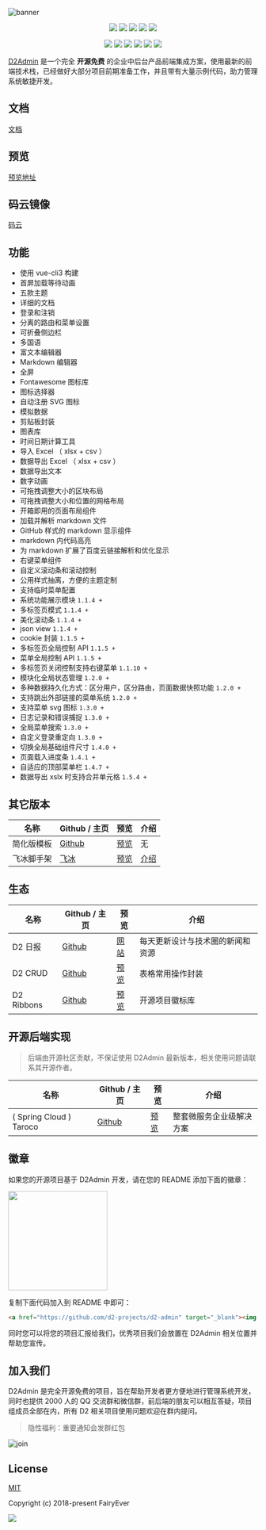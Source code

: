 ![banner](https://raw.githubusercontent.com/FairyEver/d2-admin/master/doc/image/banner.png)

<p align="center">
  <a><img src="https://img.shields.io/github/release/d2-projects/d2-admin.svg"/></a>
  <a><img src="https://img.shields.io/npm/v/@d2-admin/ice-scaffold.svg"/></a>
  <a href="https://www.travis-ci.org/d2-projects/d2-admin"><img src="https://www.travis-ci.org/d2-projects/d2-admin.svg?branch=master"/></a>
  <a><img src="https://img.shields.io/github/last-commit/d2-projects/d2-admin.svg"/></a>
  <a><img src="https://img.shields.io/badge/code_style-standard-brightgreen.svg"/></a>
</p>

<p align="center">
	<a><img src="https://img.shields.io/github/issues/d2-projects/d2-admin.svg"/></a>
	<a><img src="https://img.shields.io/github/issues-closed/d2-projects/d2-admin.svg"/></a>
	<a><img src="https://img.shields.io/github/issues-pr/d2-projects/d2-admin.svg"/></a>
	<a><img src="https://img.shields.io/github/issues-pr-closed/d2-projects/d2-admin.svg"/></a>
	<a><img src="https://img.shields.io/github/forks/d2-projects/d2-admin.svg"/></a>
	<a><img src="https://img.shields.io/github/stars/d2-projects/d2-admin.svg"/></a>
</p>

[D2Admin](https://github.com/d2-projects/d2-admin) 是一个完全 **开源免费** 的企业中后台产品前端集成方案，使用最新的前端技术栈，已经做好大部分项目前期准备工作，并且带有大量示例代码，助力管理系统敏捷开发。

## 文档

[文档](https://doc.d2admin.fairyever.com)

## 预览

[预览地址](https://d2admin.fairyever.com)

## 码云镜像

[码云](https://gitee.com/fairyever/d2-admin)

## 功能

* 使用 vue-cli3 构建
* 首屏加载等待动画
* 五款主题
* 详细的文档
* 登录和注销
* 分离的路由和菜单设置
* 可折叠侧边栏
* 多国语
* 富文本编辑器
* Markdown 编辑器
* 全屏
* Fontawesome 图标库
* 图标选择器
* 自动注册 SVG 图标
* 模拟数据
* 剪贴板封装
* 图表库
* 时间日期计算工具
* 导入 Excel （ xlsx + csv ）
* 数据导出 Excel （ xlsx + csv ）
* 数据导出文本
* 数字动画
* 可拖拽调整大小的区块布局
* 可拖拽调整大小和位置的网格布局
* 开箱即用的页面布局组件
* 加载并解析 markdown 文件
* GitHub 样式的 markdown 显示组件
* markdown 内代码高亮
* 为 markdown 扩展了百度云链接解析和优化显示
* 右键菜单组件
* 自定义滚动条和滚动控制
* 公用样式抽离，方便的主题定制
* 支持临时菜单配置
* 系统功能展示模块 `1.1.4 +`
* 多标签页模式 `1.1.4 +`
* 美化滚动条 `1.1.4 +`
* json view `1.1.4 +`
* cookie 封装 `1.1.5 +`
* 多标签页全局控制 API `1.1.5 +`
* 菜单全局控制 API `1.1.5 +`
* 多标签页关闭控制支持右键菜单 `1.1.10 +`
* 模块化全局状态管理 `1.2.0 +`
* 多种数据持久化方式：区分用户，区分路由，页面数据快照功能 `1.2.0 +`
* 支持跳出外部链接的菜单系统 `1.2.0 +`
* 支持菜单 svg 图标 `1.3.0 +`
* 日志记录和错误捕捉 `1.3.0 +`
* 全局菜单搜索 `1.3.0 +`
* 自定义登录重定向 `1.3.0 +`
* 切换全局基础组件尺寸 `1.4.0 +`
* 页面载入进度条 `1.4.1 +`
* 自适应的顶部菜单栏 `1.4.7 +`
* 数据导出 xslx 时支持合并单元格 `1.5.4 +`

## 其它版本

| 名称 | Github / 主页  | 预览 | 介绍 |
| --- | --- | --- | --- |
| 简化版模板 | [Github](https://github.com/d2-projects/d2-admin-start-kit) | [预览](https://start-kit.d2admin.fairyever.com) | 无 |
| 飞冰脚手架 | [飞冰](https://alibaba.github.io/ice/scaffold?type=vue) | [预览](https://ice.d2admin.fairyever.com) | [介绍](https://juejin.im/post/5b6349716fb9a04f834669d6) |

## 生态

| 名称 | Github / 主页 | 预览 | 介绍 |
| --- | --- | --- | --- |
| D2 日报 | [Github](https://github.com/d2-projects/d2-awesome) | [网站](https://awesome.fairyever.com/daily/) | 每天更新设计与技术圈的新闻和资源 |
| D2 CRUD | [Github](https://github.com/d2-projects/d2-crud) | [预览](https://d2admin.fairyever.com/#/demo/d2-crud/index) | 表格常用操作封装 |
| D2 Ribbons | [Github](https://github.com/d2-projects/d2-ribbons) | [预览](https://github.com/d2-projects/d2-ribbons) | 开源项目徽标库 |

## 开源后端实现

> 后端由开源社区贡献，不保证使用 D2Admin 最新版本，相关使用问题请联系其开源作者。

| 名称 | Github / 主页 | 预览 | 介绍 |
| --- | --- | --- | --- |
| ( Spring Cloud ) Taroco | [Github](https://github.com/liuht777/Taroco) | [预览](http://111.231.192.110/) | 整套微服务企业级解决方案 |

## 徽章

如果您的开源项目基于 D2Admin 开发，请在您的 README 添加下面的徽章：

<a href="https://github.com/d2-projects/d2-admin" target="_blank">
	<img src="https://raw.githubusercontent.com/FairyEver/d2-admin/master/doc/image/d2-admin@2x.png" width="200">
</a>

复制下面代码加入到 README 中即可：

``` html
<a href="https://github.com/d2-projects/d2-admin" target="_blank"><img src="https://raw.githubusercontent.com/FairyEver/d2-admin/master/doc/image/d2-admin@2x.png" width="200"></a>
```

同时您可以将您的项目汇报给我们，优秀项目我们会放置在 D2Admin 相关位置并帮助您宣传。

## 加入我们

D2Admin 是完全开源免费的项目，旨在帮助开发者更方便地进行管理系统开发，同时也提供 2000 人的 QQ 交流群和微信群，前后端的朋友可以相互答疑，项目组成员全部在内，所有 D2 相关项目使用问题欢迎在群内提问。

> 隐性福利：重要通知会发群红包

![join](https://raw.githubusercontent.com/FairyEver/d2-admin/master/doc/image/join@2x.png)

## License

[MIT](https://github.com/d2-projects/d2-admin/blob/master/LICENSE)

Copyright (c) 2018-present FairyEver

![](https://raw.githubusercontent.com/FairyEver/d2-admin/master/doc/image/give-a-star@2x.png)
